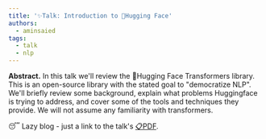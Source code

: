 ```yaml
---
title: '✨Talk: Introduction to 🤗Hugging Face'
authors:
  - aminsaied
tags:
  - talk
  - nlp
---
```


**Abstract.** In this talk we'll review the 🤗Hugging Face Transformers
library. This is an open-source library with the stated goal to "democratize
NLP". We'll briefly review some background, explain what problems Huggingface
is trying to address, and cover some of the tools and techniques they provide.
We will not assume any familiarity with transformers.

<!--truncate-->

😴 Lazy blog - just a link to the talk's [📋PDF](2020-12-18-deck.pdf).
